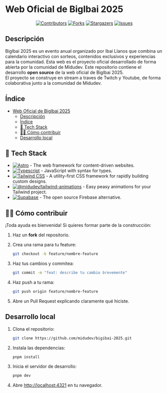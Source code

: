 # Web Oficial de BigIbai 2025

<a name="readme-top"></a>

<div align="center">

[![Contributors][contributors-shield]][contributors-url]
[![Forks][forks-shield]][forks-url]
[![Stargazers][stars-shield]][stars-url]
[![Issues][issues-shield]][issues-url]

</div>

## Descripción

BigIbai 2025 es un evento anual organizado por Ibai Llanos que combina un calendario interactivo con sorteos, contenidos exclusivos y experiencias para la comunidad. Esta web es el proyecto oficial desarrollado de forma abierta por la comunidad de Midudev.
Este repositorio contiene el desarrollo **open source** de la web oficial de BigIbai 2025.  
El proyecto se construye en stream a traves de Twitch y Youtube, de forma colaborativa junto a la comunidad de Midudev.

## Índice

- [Web Oficial de BigIbai 2025](#web-oficial-de-bigibai-2025)
  - [Descripción](#descripción)
  - [Índice](#índice)
  - [🚀 Tech Stack](#-tech-stack)
  - [🧑‍💻 Cómo contribuir](#-cómo-contribuir)
  - [Desarrollo local](#desarrollo-local)

## 🚀 Tech Stack

- [![Astro][astro-badge]][astro-url] - The web framework for content-driven websites.
- [![Typescript][typescript-badge]][typescript-url] - JavaScript with syntax for types.
- [![Tailwind CSS][tailwind-badge]][tailwind-url] - A utility-first CSS framework for rapidly building custom designs.
- [![@midudev/tailwind-animations][animations-badge]][animations-url] - Easy peasy animations for your Tailwind project.
- [![Supabase][supabase-badge]][supabase-url] - The open source Firebase alternative.

## 🧑‍💻 Cómo contribuir

¡Toda ayuda es bienvenida! Si quieres formar parte de la construcción:

1. Haz un **fork** del repositorio.
2. Crea una rama para tu feature:

    ```bash
    git checkout -b feature/nombre-feature
    ```

3. Haz tus cambios y commitea:

    ```bash
    git commit -m "feat: describe tu cambio brevemente"
    ```

4. Haz push a tu rama:

    ```bash
    git push origin feature/nombre-feature
    ```

5. Abre un Pull Request explicando claramente qué hiciste.

## Desarrollo local

1. Clona el repositorio:

    ```bash
    git clone https://github.com/midudev/bigibai-2025.git
    ```

2. Instala las dependencias:

    ```bash
    pnpm install
    ```

3. Inicia el servidor de desarrollo:

    ```bash
    pnpm dev
    ```

4. Abre [http://localhost:4321](http://localhost:4321) en tu navegador.

[astro-url]: https://astro.build/
[typescript-url]: https://www.typescriptlang.org/
[tailwind-url]: https://tailwindcss.com/
[animations-url]: https://tailwindcss-animations.vercel.app/
[astro-badge]: https://img.shields.io/badge/Astro-fff?style=for-the-badge&logo=astro&logoColor=bd303a&color=352563
[typescript-badge]: https://img.shields.io/badge/Typescript-007ACC?style=for-the-badge&logo=typescript&logoColor=white&color=blue
[tailwind-badge]: https://img.shields.io/badge/Tailwind-ffffff?style=for-the-badge&logo=tailwindcss&logoColor=38bdf8
[animations-badge]: https://img.shields.io/badge/@midudev/tailwind-animations-ff69b4?style=for-the-badge&logo=node.js&logoColor=white&color=blue
[contributors-shield]: https://img.shields.io/github/contributors/midudev/bigibai-2025.svg?style=for-the-badge
[contributors-url]: https://github.com/midudev/bigibai-2025/graphs/contributors
[forks-shield]: https://img.shields.io/github/forks/midudev/bigibai-2025.svg?style=for-the-badge
[forks-url]: https://github.com/midudev/bigibai-2025/network/members
[stars-shield]: https://img.shields.io/github/stars/midudev/bigibai-2025.svg?style=for-the-badge
[stars-url]: https://github.com/midudev/bigibai-2025/stargazers
[issues-shield]: https://img.shields.io/github/issues/midudev/bigibai-2025.svg?style=for-the-badge
[issues-url]: https://github.com/midudev/la-velada-web-oficial/issues
[supabase-url]: https://supabase.com/
[supabase-badge]: https://img.shields.io/badge/Supabase-3ECF8E?style=for-the-badge&logo=supabase&logoColor=white
